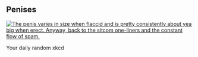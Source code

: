 ## Penises
[![The penis varies in size when flaccid and is pretty consistently about yea big when erect.  Anyway, back to the sitcom one-liners and the constant flow of spam.](https://imgs.xkcd.com/comics/penises.png)](https://xkcd.com/194/ "The penis varies in size when flaccid and is pretty consistently about yea big when erect.  Anyway, back to the sitcom one-liners and the constant flow of spam.")

Your daily random xkcd
